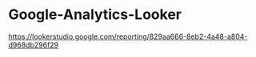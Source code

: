 # Google-Analytics-Looker
https://lookerstudio.google.com/reporting/829aa666-8eb2-4a48-a804-d968db296f29
